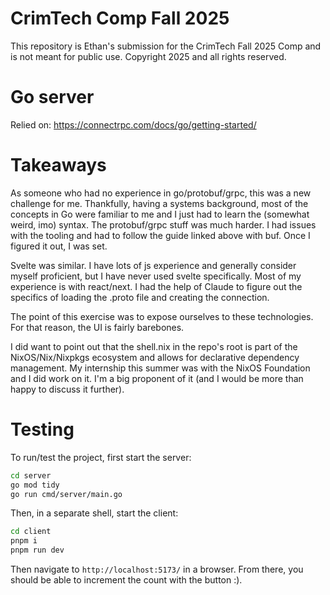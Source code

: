 # CrimTech Comp Fall 2025

This repository is Ethan's submission for the CrimTech Fall 2025
Comp and is not meant for public use. Copyright 2025 and all rights reserved.

# Go server

Relied on: https://connectrpc.com/docs/go/getting-started/

# Takeaways

As someone who had no experience in go/protobuf/grpc, this was a
new challenge for me. Thankfully, having a systems background,
most of the concepts in Go were familiar to me and I just had to
learn the (somewhat weird, imo) syntax. The protobuf/grpc stuff
was much harder. I had issues with the tooling and had to follow the
guide linked above with buf. Once I figured it out, I was set.

Svelte was similar. I have lots of js experience and generally consider
myself proficient, but I have never used svelte specifically. Most of
my experience is with react/next. I had the help of Claude to figure
out the specifics of loading the .proto file and creating the connection.

The point of this exercise was to expose ourselves to these technologies.
For that reason, the UI is fairly barebones.

I did want to point out that the shell.nix in the repo's root is part of
the NixOS/Nix/Nixpkgs ecosystem and allows for declarative dependency
management. My internship this summer was with the NixOS Foundation
and I did work on it. I'm a big proponent of it (and I would be more than
happy to discuss it further).

# Testing

To run/test the project, first start the server:

```bash
cd server
go mod tidy
go run cmd/server/main.go
```

Then, in a separate shell, start the client:

```bash
cd client
pnpm i
pnpm run dev
```

Then navigate to `http://localhost:5173/` in a browser. From there,
you should be able to increment the count with the button :).
